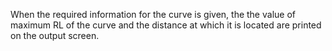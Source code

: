 When the required information for the curve is given, the the value of maximum RL of the curve and the distance at which it is located are printed on the output screen.
